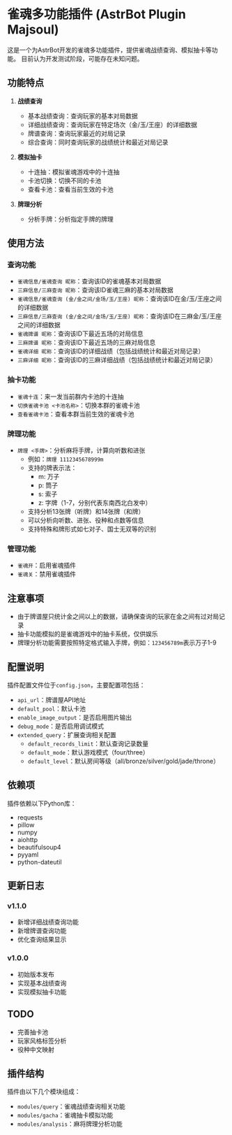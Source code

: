 # 雀魂多功能插件 (AstrBot Plugin Majsoul)

这是一个为AstrBot开发的雀魂多功能插件，提供雀魂战绩查询、模拟抽卡等功能。
目前认为开发测试阶段，可能存在未知问题。

## 功能特点

1. **战绩查询**
   - 基本战绩查询：查询玩家的基本对局数据
   - 详细战绩查询：查询玩家在特定场次（金/玉/王座）的详细数据
   - 牌谱查询：查询玩家最近的对局记录
   - 综合查询：同时查询玩家的战绩统计和最近对局记录

2. **模拟抽卡**
   - 十连抽：模拟雀魂游戏中的十连抽
   - 卡池切换：切换不同的卡池
   - 查看卡池：查看当前生效的卡池

3. **牌理分析**
   - 分析手牌：分析指定手牌的牌理

## 使用方法

### 查询功能

- `雀魂信息/雀魂查询 昵称`：查询该ID的雀魂基本对局数据
- `三麻信息/三麻查询 昵称`：查询该ID雀魂三麻的基本对局数据
- `雀魂信息/雀魂查询 (金/金之间/金场/玉/王座) 昵称`：查询该ID在金/玉/王座之间的详细数据
- `三麻信息/三麻查询 (金/金之间/金场/玉/王座) 昵称`：查询该ID在三麻金/玉/王座之间的详细数据
- `雀魂牌谱 昵称`：查询该ID下最近五场的对局信息
- `三麻牌谱 昵称`：查询该ID下最近五场的三麻对局信息
- `雀魂详细 昵称`：查询该ID的详细战绩（包括战绩统计和最近对局记录）
- `三麻详细 昵称`：查询该ID的三麻详细战绩（包括战绩统计和最近对局记录）

### 抽卡功能

- `雀魂十连`：来一发当前群内卡池的十连抽
- `切换雀魂卡池 <卡池名称>`：切换本群的雀魂卡池
- `查看雀魂卡池`：查看本群当前生效的雀魂卡池

### 牌理功能

- `牌理 <手牌>`：分析麻将手牌，计算向听数和进张
  - 例如：`牌理 1112345678999m`
  - 支持的牌表示法：
    - m: 万子
    - p: 筒子
    - s: 索子
    - z: 字牌（1-7，分别代表东南西北白发中）
  - 支持分析13张牌（听牌）和14张牌（和牌）
  - 可以分析向听数、进张、役种和点数等信息
  - 支持特殊和牌形式如七对子、国士无双等的识别

### 管理功能

- `雀魂开`：启用雀魂插件
- `雀魂关`：禁用雀魂插件

## 注意事项

- 由于牌谱屋只统计金之间以上的数据，请确保查询的玩家在金之间有过对局记录
- 抽卡功能模拟的是雀魂游戏中的抽卡系统，仅供娱乐
- 牌理分析功能需要按照特定格式输入手牌，例如：`123456789m`表示万子1-9

## 配置说明

插件配置文件位于`config.json`，主要配置项包括：

- `api_url`：牌谱屋API地址
- `default_pool`：默认卡池
- `enable_image_output`：是否启用图片输出
- `debug_mode`：是否启用调试模式
- `extended_query`：扩展查询相关配置
  - `default_records_limit`：默认查询记录数量
  - `default_mode`：默认游戏模式（four/three）
  - `default_level`：默认房间等级（all/bronze/silver/gold/jade/throne）

## 依赖项

插件依赖以下Python库：

- requests
- pillow
- numpy
- aiohttp
- beautifulsoup4
- pyyaml
- python-dateutil

## 更新日志

### v1.1.0
- 新增详细战绩查询功能
- 新增牌谱查询功能
- 优化查询结果显示

### v1.0.0
- 初始版本发布
- 实现基本战绩查询
- 实现模拟抽卡功能 

## TODO
- 完善抽卡池
- 玩家风格标签分析
- 役种中文映射

## 插件结构

插件由以下几个模块组成：

- `modules/query`：雀魂战绩查询相关功能
- `modules/gacha`：雀魂抽卡模拟功能
- `modules/analysis`：麻将牌理分析功能
